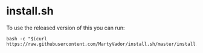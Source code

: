 # install.sh

To use the released version of this you can run:

```
bash -c "$(curl https://raw.githubusercontent.com/MartyVador/install.sh/master/install.sh)"
```

